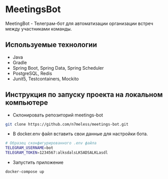 # MeetingsBot
MeetingBot - Телеграм-бот для автоматизации организации встреч между участниками команды. 

## Используемые технологии

* Java
* Gradle
* Spring Boot, Spring Data, Spring Scheduler
* PostgreSQL, Redis
* Junit5, Testcontainers, Mockito

## Инструкция по запуску проекта на локальном компьютере

- Склонировать репозиторий meetings-bot

```bash
git clone https://github.com/n7meless/meetings-bot.git
```

* В docker.env файл вставить свои данные для настройки бота.

```bash
# Образец сконфигурированного .env файла
TELEGRAM_USERNAME=bot
TELEGRAM_TOKEN=1234567:alksdalsLKSADSALKLasdl
```
* Запустить приложение

```bash
docker-compose up
```
